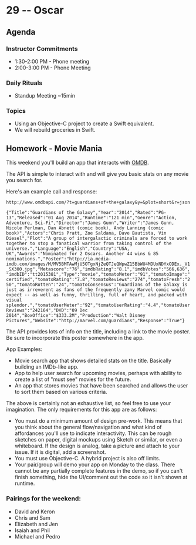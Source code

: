# 29 -- Oscar

## Agenda

### Instructor Commitments

* 1:30-2:00 PM - Phone meeting
* 2:00-3:00 PM - Phone Meeting

### Daily Rituals

* Standup Meeting ~15min

### Topics

* Using an Objective-C project to create a Swift equivalent.
* We will rebuild groceries in Swift.

## Homework - Movie Mania

This weekend you'll build an app that interacts with [OMDB](http://omdbapi.com).

The API is simple to interact with and will give you basic stats on any movie you search for.

Here's an example call and response:

```http://www.omdbapi.com/?t=guardians+of+the+galaxy&y=&plot=short&r=json```

```{"Title":"Guardians of the Galaxy","Year":"2014","Rated":"PG-13","Released":"01 Aug 2014","Runtime":"121 min","Genre":"Action, Adventure, Sci-Fi","Director":"James Gunn","Writer":"James Gunn, Nicole Perlman, Dan Abnett (comic book), Andy Lanning (comic book)","Actors":"Chris Pratt, Zoe Saldana, Dave Bautista, Vin Diesel","Plot":"A group of intergalactic criminals are forced to work together to stop a fanatical warrior from taking control of the universe.","Language":"English","Country":"USA, UK","Awards":"Nominated for 2 Oscars. Another 44 wins & 85 nominations.","Poster":"http://ia.media-imdb.com/images/M/MV5BMTAwMjU5OTgxNjZeQTJeQWpwZ15BbWU4MDUxNDYxODEx._V1_SX300.jpg","Metascore":"76","imdbRating":"8.1","imdbVotes":"566,636","imdbID":"tt2015381","Type":"movie","tomatoMeter":"91","tomatoImage":"certified","tomatoRating":"7.8","tomatoReviews":"274","tomatoFresh":"250","tomatoRotten":"24","tomatoConsensus":"Guardians of the Galaxy is just as irreverent as fans of the frequently zany Marvel comic would expect -- as well as funny, thrilling, full of heart, and packed with visual splendor.","tomatoUserMeter":"92","tomatoUserRating":"4.4","tomatoUserReviews":"242164","DVD":"09 Dec 2014","BoxOffice":"$333.2M","Production":"Walt Disney Pictures","Website":"http://marvel.com/guardians","Response":"True"}```

The API provides lots of info on the title, including a link to the movie poster. Be sure to incorporate this poster somewhere in the app.

App Examples:

* Movie search app that shows detailed stats on the title. Basically building an IMDb-like app.
* App to help user search for upcoming movies, perhaps with ability to create a list of "must see" movies for the future.
* An app that stores movies that have been searched and allows the user to sort them based on various criteria.

The above is certainly not an exhaustive list, so feel free to use your imagination. The only requirements for this app are as follows:

* You must do a minimum amount of design pre-work. This means that you think about the general flow/navigation and what kind of affordances you'll use to indicate interactivity. This can be rough sketches on paper, digital mockups using Sketch or similar, or even a whiteboard. If the design is analog, take a picture and attach to your issue. If it is digital, add a screenshot.
* You must use Objective-C. A hybrid project is also off limits.
* Your pair/group will demo your app on Monday to the class. There cannot be any partially complete features in the demo, so if you can't finish something, hide the UI/comment out the code so it isn't shown at runtime.

### Pairings for the weekend:

* David and Keron
* Chris and Sam
* Elizabeth and Jen
* Isaiah and Phil
* Michael and Pedro